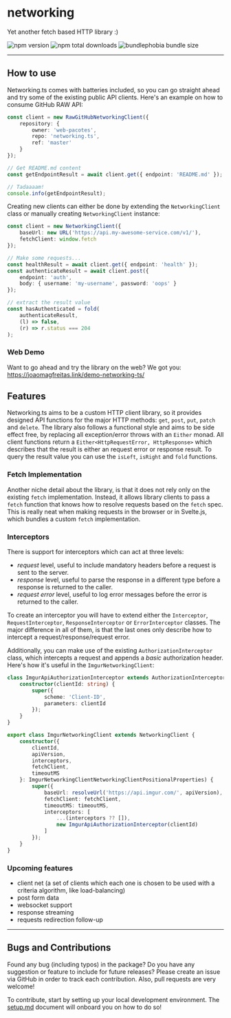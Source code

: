 # networking

Yet another fetch based HTTP library :)

![npm version](https://badgen.net/npm/v/@web-pacotes/networking) ![npm total downloads](https://badgen.net/npm/dt/@web-pacotes/networking) ![bundlephobia bundle size](https://badgen.net/bundlephobia/min/@web-pacotes/networking)

---

## How to use

Networking.ts comes with batteries included, so you can go straight ahead and try some of the existing public API clients. Here's an example on how to consume GitHub RAW API:

```typescript
const client = new RawGitHubNetworkingClient({
	repository: {
		owner: 'web-pacotes',
		repo: 'networking.ts',
		ref: 'master'
	}
});

// Get README.md content
const getEndpointResult = await client.get({ endpoint: 'README.md' });

// Tadaaaam!
console.info(getEndpointResult);
```

Creating new clients can either be done by extending the `NetworkingClient` class or manually creating `NetworkingClient` instance:

```typescript
const client = new NetworkingClient({
	baseUrl: new URL('https://api.my-awesome-service.com/v1/'),
	fetchClient: window.fetch
});

// Make some requests...
const healthResult = await client.get({ endpoint: 'health' });
const authenticateResult = await client.post({
	endpoint: 'auth',
	body: { username: 'my-username', password: 'oops' }
});

// extract the result value
const hasAuthenticated = fold(
	authenticateResult,
	(l) => false,
	(r) => r.status === 204
);
```

### Web Demo

Want to go ahead and try the library on the web? We got you: https://joaomagfreitas.link/demo-networking-ts/

## Features

Networking.ts aims to be a custom HTTP client library, so it provides designed API functions for the major HTTP methods: `get`, `post`, `put`, `patch` and `delete`. The library also follows a functional style and aims to be side effect free, by replacing all exception/error throws with an `Either` monad. All client functions
return a `Either<HttpRequestError, HttpResponse>` which describes that the result is either an request error or response result. To query the result value you can use the `isLeft`, `isRight` and `fold` functions.

### Fetch Implementation

Another niche detail about the library, is that it does not rely only on the existing `fetch` implementation. Instead, it allows library clients to pass a `fetch` function that knows how to resolve requests based on the `fetch` spec. This is really neat when making requests in the browser or in Svelte.js, which bundles a custom `fetch` implementation.

### Interceptors

There is support for interceptors which can act at three levels:

- _request_ level, useful to include mandatory headers before a request is sent to the server.
- _response_ level, useful to parse the response in a different type before a response is returned to the caller.
- _request error_ level, useful to log error messages before the error is returned to the caller.

To create an interceptor you will have to extend either the `Interceptor`, `RequestInterceptor`, `ResponseInterceptor` or `ErrorInterceptor` classes. The major difference in all of them, is that the last ones only describe how to intercept a request/response/request error.

Additionally, you can make use of the existing `AuthorizationInterceptor` class, which intercepts a request and appends a _basic_ authorization header. Here's how it's useful in the `ImgurNetworkingClient`:

```typescript
class ImgurApiAuthorizationInterceptor extends AuthorizationInterceptor {
	constructor(clientId: string) {
		super({
			scheme: 'Client-ID',
			parameters: clientId
		});
	}
}

export class ImgurNetworkingClient extends NetworkingClient {
	constructor({
		clientId,
		apiVersion,
		interceptors,
		fetchClient,
		timeoutMS
	}: ImgurNetworkingClientNetworkingClientPositionalProperties) {
		super({
			baseUrl: resolveUrl('https://api.imgur.com/', apiVersion),
			fetchClient: fetchClient,
			timeoutMS: timeoutMS,
			interceptors: [
				...(interceptors ?? []),
				new ImgurApiAuthorizationInterceptor(clientId)
			]
		});
	}
}
```

### Upcoming features

- client net (a set of clients which each one is chosen to be used with a criteria algorithm, like load-balancing)
- post form data
- websocket support
- response streaming
- requests redirection follow-up

---

## Bugs and Contributions

Found any bug (including typos) in the package? Do you have any suggestion
or feature to include for future releases? Please create an issue via
GitHub in order to track each contribution. Also, pull requests are very
welcome!

To contribute, start by setting up your local development environment. The [setup.md](setup.md) document will onboard you on how to do so!
